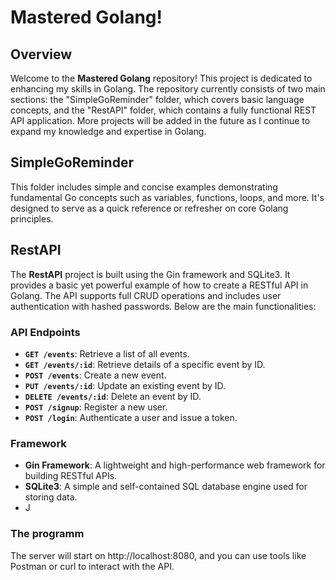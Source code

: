 # Mastered Golang!

## Overview

Welcome to the **Mastered Golang** repository! This project is dedicated to enhancing my skills in Golang. The repository currently consists of two main sections: the "SimpleGoReminder" folder, which covers basic language concepts, and the "RestAPI" folder, which contains a fully functional REST API application. More projects will be added in the future as I continue to expand my knowledge and expertise in Golang.

## SimpleGoReminder

This folder includes simple and concise examples demonstrating fundamental Go concepts such as variables, functions, loops, and more. It's designed to serve as a quick reference or refresher on core Golang principles.

## RestAPI

The **RestAPI** project is built using the Gin framework and SQLite3. It provides a basic yet powerful example of how to create a RESTful API in Golang. The API supports full CRUD operations and includes user authentication with hashed passwords. Below are the main functionalities:

### API Endpoints

- **`GET /events`**: Retrieve a list of all events.
- **`GET /events/:id`**: Retrieve details of a specific event by ID.
- **`POST /events`**: Create a new event.
- **`PUT /events/:id`**: Update an existing event by ID.
- **`DELETE /events/:id`**: Delete an event by ID.
- **`POST /signup`**: Register a new user.
- **`POST /login`**: Authenticate a user and issue a token.

### Framework

- **Gin Framework**: A lightweight and high-performance web framework for building RESTful APIs.
- **SQLite3**: A simple and self-contained SQL database engine used for storing data.
- J

### The programm

The server will start on http://localhost:8080, and you can use tools like Postman or curl to interact with the API.